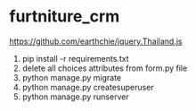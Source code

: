# furtniture_crm
https://github.com/earthchie/jquery.Thailand.js


1. pip install -r requirements.txt
2. delete all choices attributes from form.py file
3. python manage.py migrate
4. python manage.py createsuperuser
5. python manage.py runserver
